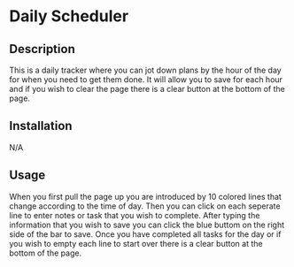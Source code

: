 # Daily Scheduler

## Description

This is a daily tracker where you can jot down plans by the hour of the day for when you need to get them done.
It will allow you to save for each hour and if you wish to clear the page there is a clear button at the bottom of the page.

## Installation
N/A

## Usage 

When you first pull the page up  you are introduced by 10 colored lines that change according to the time of day.
Then you can click on each seperate line to enter notes or task that you wish to complete.
After typing the information that you wish to save you can click the blue buttom on the right side of the bar to save.
Once you have completed all tasks for the day or if you wish to empty each line to start over there is a clear button at the bottom of the page.